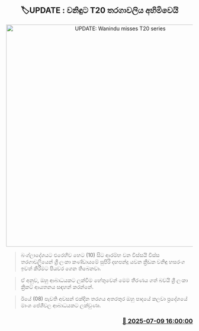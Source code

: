 <p align='center'><b><h2 align='center' title='UPDATE: Wanindu misses T20 series'>🏷UPDATE : වනිඳුට T20 තරගාවලිය අහිමිවෙයි</h2></b></p>
<p align='center'><img src='https://helakuru.sgp1.cdn.digitaloceanspaces.com/esana/images/lib/wanidu-hasaranga-cc[1].jpg' width='600' alt='UPDATE: Wanindu misses T20 series'></p>

> බංග්ලාදේශයට එරෙහිව හෙට (10) සිට ආරම්භ වන විස්සයි විස්ස තරගාවලියෙන් ශ්‍රී ලංකා කණ්ඩායමේ සුපිරි දඟපන්දු යවන ක්‍රීඩක වනිඳු හසරංග ඉවත් කිරීමට පියවර ගෙන තිබෙනවා.

> ඒ අනුව, ඔහු ආබාධයකට ලක්වීම හේතුවෙන් මෙම තීරණය ගත් බවයි ශ්‍රී ලංකා ක්‍රිකට් ආයතනය සඳහන් කරන්නේ.

> ඊයේ (08) පැවති අවසන් එක්දින තරගය අතරතුර ඔහු පාදයේ කලවා ප්‍රදේශයේ මාංශ පේශීවල ආබාධයකට ලක්වුණා.



<h3 align='right'><a href='https://www.helakuru.lk/esana/p/111736/'>📅 2025-07-09 16:00:00</a></h3>
